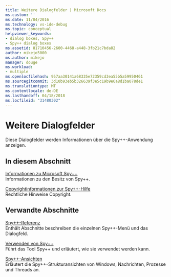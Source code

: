 ```yaml
---
title: Weitere Dialogfelder | Microsoft Docs
ms.custom: ''
ms.date: 11/04/2016
ms.technology: vs-ide-debug
ms.topic: conceptual
helpviewer_keywords:
- dialog boxes, Spy++
- Spy++ dialog boxes
ms.assetid: 81710456-2600-4468-a448-3fb21c7bda82
author: mikejo5000
ms.author: mikejo
manager: douge
ms.workload:
- multiple
ms.openlocfilehash: 957aa30141a68335e72359cd3ea55b5a59950461
ms.sourcegitcommit: 3d10b93eb5b326639f3e5c19b9e6a8d1ba078de1
ms.translationtype: MT
ms.contentlocale: de-DE
ms.lasthandoff: 04/18/2018
ms.locfileid: "31480302"
---
```

# <a name="other-dialog-boxes"></a>Weitere Dialogfelder
Diese Dialogfelder werden Informationen über die Spy++-Anwendung anzeigen.  
  
## <a name="in-this-section"></a>In diesem Abschnitt  
 [Informationen zu Microsoft Spy++](../debugger/about-microsoft-spy-increment.md)  
 Informationen zu den Besitz von Spy++.  
  
 [Copyrightinformationen zur Spy++-Hilfe](../debugger/copyright-notice-for-spy-increment-help.md)  
 Rechtliche Hinweise Copyright.  
  
## <a name="related-sections"></a>Verwandte Abschnitte  
 [Spy++-Referenz](../debugger/spy-increment-reference.md)  
 Enthält Abschnitte beschreiben die einzelnen Spy++-Menü und das Dialogfeld.  
  
 [Verwenden von Spy++](../debugger/using-spy-increment.md)  
 Führt das Tool Spy++ und erläutert, wie sie verwendet werden kann.  
  
 [Spy++-Ansichten](../debugger/spy-increment-views.md)  
 Erläutert die Spy++-Strukturansichten von Windows, Nachrichten, Prozesse und Threads an.
